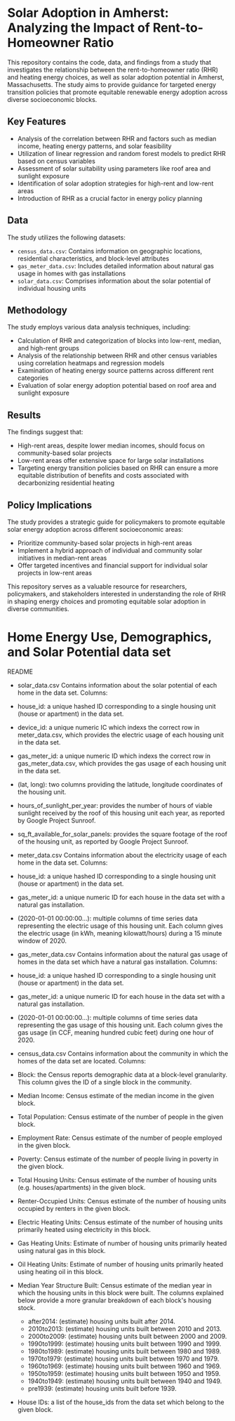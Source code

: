 # Solar Adoption in Amherst: Analyzing the Impact of Rent-to-Homeowner Ratio

This repository contains the code, data, and findings from a study that investigates the relationship between the rent-to-homeowner ratio (RHR) and heating energy choices, as well as solar adoption potential in Amherst, Massachusetts. The study aims to provide guidance for targeted energy transition policies that promote equitable renewable energy adoption across diverse socioeconomic blocks.

## Key Features
* Analysis of the correlation between RHR and factors such as median income, heating energy patterns, and solar feasibility
* Utilization of linear regression and random forest models to predict RHR based on census variables
* Assessment of solar suitability using parameters like roof area and sunlight exposure
* Identification of solar adoption strategies for high-rent and low-rent areas
* Introduction of RHR as a crucial factor in energy policy planning

## Data
The study utilizes the following datasets:
* `census_data.csv`: Contains information on geographic locations, residential characteristics, and block-level attributes
* `gas_meter_data.csv`: Includes detailed information about natural gas usage in homes with gas installations
* `solar_data.csv`: Comprises information about the solar potential of individual housing units

## Methodology
The study employs various data analysis techniques, including:
* Calculation of RHR and categorization of blocks into low-rent, median, and high-rent groups
* Analysis of the relationship between RHR and other census variables using correlation heatmaps and regression models
* Examination of heating energy source patterns across different rent categories
* Evaluation of solar energy adoption potential based on roof area and sunlight exposure

## Results
The findings suggest that:
* High-rent areas, despite lower median incomes, should focus on community-based solar projects
* Low-rent areas offer extensive space for large solar installations
* Targeting energy transition policies based on RHR can ensure a more equitable distribution of benefits and costs associated with decarbonizing residential heating

## Policy Implications
The study provides a strategic guide for policymakers to promote equitable solar energy adoption across different socioeconomic areas:
* Prioritize community-based solar projects in high-rent areas
* Implement a hybrid approach of individual and community solar initiatives in median-rent areas
* Offer targeted incentives and financial support for individual solar projects in low-rent areas

This repository serves as a valuable resource for researchers, policymakers, and stakeholders interested in understanding the role of RHR in shaping energy choices and promoting equitable solar adoption in diverse communities.

# Home Energy Use, Demographics, and Solar Potential data set

README

- solar_data.csv
Contains information about the solar potential of each home in the data set.
Columns:
- house_id: a unique hashed ID corresponding to a single housing unit (house or apartment)
            in the data set.
- device_id: a unique numeric IC which indexs the correct row in meter_data.csv, which 
             provides the electric usage of each housing unit in the data set.
- gas_meter_id: a unique numeric ID which indexs the correct row in gas_meter_data.csv, which 
                provides the gas usage of each housing unit in the data set.
- (lat, long): two columns providing the latitude, longitude coordinates of the housing unit.
- hours_of_sunlight_per_year: provides the number of hours of viable sunlight received by the
                              roof of this housing unit each year, as reported by Google
                              Project Sunroof.
- sq_ft_available_for_solar_panels: provides the square footage of the roof of the housing
                                    unit, as reported by Google Project Sunroof.


- meter_data.csv
Contains information about the electricity usage of each home in the data set.
Columns:
- house_id: a unique hashed ID corresponding to a single housing unit (house or apartment)
            in the data set.
- gas_meter_id: a unique numeric ID for each house in the data set with a natural gas
                installation.
- (2020-01-01 00:00:00...): multiple columns of time series data representing the electric
                            usage of this housing unit.  Each column gives the electric usage 
                            (in kWh, meaning kilowatt/hours) during a 15 minute window of 2020.


- gas_meter_data.csv
Contains information about the natural gas usage of homes in the data set which have a 
natural gas installation.
Columns:
- house_id: a unique hashed ID corresponding to a single housing unit (house or apartment)
            in the data set.
- gas_meter_id: a unique numeric ID for each house in the data set with a natural gas
                installation.
- (2020-01-01 00:00:00...): multiple columns of time series data representing the gas usage
                            of this housing unit.  Each column gives the gas usage (in CCF,
                            meaning hundred cubic feet) during one hour of 2020.


- census_data.csv
Contains information about the community in which the homes of the data set are located.
Columns:
- Block: the Census reports demographic data at a block-level granularity.  This column gives
         the ID of a single block in the community.
- Median Income: Census estimate of the median income in the given block.
- Total Population: Census estimate of the number of people in the given block.
- Employment Rate: Census estimate of the number of people employed in the given block.
- Poverty: Census estimate of the number of people living in poverty in the given block.
- Total Housing Units: Census estimate of the number of housing units (e.g. houses/apartments)
                       in the given block.
- Renter-Occupied Units: Census estimate of the number of housing units occupied by renters in
                         the given block.
- Electric Heating Units: Census estimate of the number of housing units primarily heated 
                          using electricity in this block.
- Gas Heating Units: Estimate of number of housing units primarily heated using natural gas in
                     this block.
- Oil Heating Units: Estimate of number of housing units primarily heated using heating oil in
                     this block.
- Median Year Structure Built: Census estimate of the median year in which the housing units
                               in this block were built.  The columns explained below provide
                               a more granular breakdown of each block's housing stock.
    - after2014: (estimate) housing units built after 2014.
    - 2010to2013: (estimate) housing units built between 2010 and 2013.
    - 2000to2009: (estimate) housing units built between 2000 and 2009.
    - 1990to1999: (estimate) housing units built between 1990 and 1999.
    - 1980to1989: (estimate) housing units built between 1980 and 1989.
    - 1970to1979: (estimate) housing units built between 1970 and 1979.
    - 1960to1969: (estimate) housing units built between 1960 and 1969.
    - 1950to1959: (estimate) housing units built between 1950 and 1959.
    - 1940to1949: (estimate) housing units built between 1940 and 1949.
    - pre1939: (estimate) housing units built before 1939.
- House IDs: a list of the house_ids from the data set which belong to the given block.
